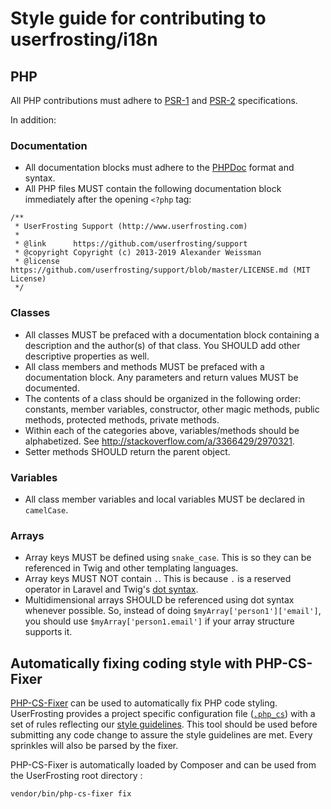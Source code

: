 # Style guide for contributing to userfrosting/i18n

## PHP

All PHP contributions must adhere to [PSR-1](http://www.php-fig.org/psr/psr-1/) and [PSR-2](http://www.php-fig.org/psr/psr-2/) specifications.

In addition:

### Documentation

- All documentation blocks must adhere to the [PHPDoc](https://phpdoc.org/) format and syntax.
- All PHP files MUST contain the following documentation block immediately after the opening `<?php` tag:

```
/**
 * UserFrosting Support (http://www.userfrosting.com)
 *
 * @link      https://github.com/userfrosting/support
 * @copyright Copyright (c) 2013-2019 Alexander Weissman
 * @license   https://github.com/userfrosting/support/blob/master/LICENSE.md (MIT License)
 */
 ```

### Classes

- All classes MUST be prefaced with a documentation block containing a description and the author(s) of that class.  You SHOULD add other descriptive properties as well.
- All class members and methods MUST be prefaced with a documentation block.  Any parameters and return values MUST be documented.
- The contents of a class should be organized in the following order: constants, member variables, constructor, other magic methods, public methods, protected methods, private methods.
- Within each of the categories above, variables/methods should be alphabetized.  See http://stackoverflow.com/a/3366429/2970321.
- Setter methods SHOULD return the parent object.

### Variables

 - All class member variables and local variables MUST be declared in `camelCase`.

### Arrays

 - Array keys MUST be defined using `snake_case`.  This is so they can be referenced in Twig and other templating languages.
 - Array keys MUST NOT contain `.`.  This is because `.` is a reserved operator in Laravel and Twig's [dot syntax](https://medium.com/@assertchris/dot-notation-3fd3e42edc61).
 - Multidimensional arrays SHOULD be referenced using dot syntax whenever possible.  So, instead of doing `$myArray['person1']['email']`, you should use `$myArray['person1.email']` if your array structure supports it.


 ## Automatically fixing coding style with PHP-CS-Fixer

 [PHP-CS-Fixer](https://github.com/FriendsOfPHP/PHP-CS-Fixer) can be used to automatically fix PHP code styling. UserFrosting provides a project specific configuration file ([`.php_cs`](.php_cs)) with a set of rules reflecting our [style guidelines](../STYLE-GUIDE.md). This tool should be used before submitting any code change to assure the style guidelines are met. Every sprinkles will also be parsed by the fixer.

 PHP-CS-Fixer is automatically loaded by Composer and can be used from the UserFrosting root directory :

 ```
 vendor/bin/php-cs-fixer fix
 ```

